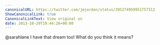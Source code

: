 ```yaml
---
canonicalURL: https://twitter.com/jmjordan/status/395274959951757312
ShowCanonicalLink: true
CanonicalLinkText: View original on
date: 2013-10-29T19:44:28+00:00
---
```

@sarahlane I have that dream too! What do you think it means?